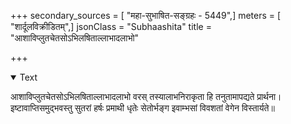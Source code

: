 +++
secondary_sources = [ "महा-सुभाषित-सङ्ग्रहः - 5449",]
meters = [ "शार्दूलविक्रीडितम्",]
jsonClass = "Subhaashita"
title = "आशाविप्लुतचेतसोऽभिलषिताल्लाभादलाभो"

+++

<details open><summary>Text</summary>

आशाविप्लुतचेतसोऽभिलषिताल्लाभादलाभो वरस् तस्यालाभनिराकृता हि तनुतामापद्यते प्रार्थना।  
इष्टावाप्तिसमुद्भवस्तु सुतरां हर्षः प्रमाथी धृतेः सेतोर्भङ्ग इवाम्भसां विवशतां वेगेन विस्तार्यते॥
</details>
